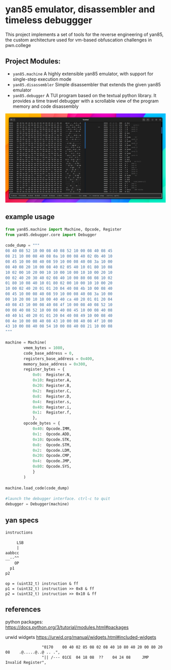 # yan85 emulator, disassembler and timeless debuggger

This project implements a set of tools for the reverse engineering
of yan85, the custom architecture used for vm-based obfuscation challenges in pwn.college

## Project Modules:

- `yan85.machine` A highly extensible yan85 emulator, with support for single-step execution mode
- `yan85.disassembler` Simple disassembler that extends the given yan85 emulator
- `yan85.debugger` A TUI program based on the textual python library. It provides a time travel debugger with a scrollable view of the program memory and code disassembly

<p align="center">
<img src="./docs/screen1.png" width="900px" height="auto" />
</p>

## example usage

```python
from yan85.machine import Machine, Opcode, Register
from yan85.debugger.core import Debugger

code_dump = """
08 40 08 52 10 00 08 40 08 52 10 00 08 40 08 45
08 21 10 00 08 40 08 0a 10 00 08 40 02 0b 40 10
08 45 10 00 08 40 08 59 10 00 08 40 08 3a 10 00
08 40 08 20 10 00 08 40 02 05 40 10 01 80 10 08
10 02 00 10 20 00 10 10 00 10 00 10 10 00 20 10
00 02 40 20 30 40 02 08 40 10 00 80 08 08 10 02
01 80 10 08 40 10 01 80 02 00 10 00 10 10 00 20
10 00 02 40 20 01 01 20 04 40 08 4b 10 00 08 40
08 45 10 00 08 40 08 59 10 00 08 40 08 3a 10 00
00 10 20 00 10 10 00 40 40 ca 40 20 01 01 20 04
40 08 43 10 00 08 40 08 4f 10 00 08 40 08 52 10
00 08 40 08 52 10 00 08 40 08 45 10 00 08 40 08
40 40 b1 40 20 01 01 20 04 40 08 49 10 00 08 40
08 4e 10 00 08 40 08 43 10 00 08 40 08 4f 10 00
43 10 00 08 40 08 54 10 00 08 40 08 21 10 00 08
"""

machine = Machine(
        vmem_bytes = 1080,
        code_base_address = 0,
        registers_base_address = 0x400,
        memory_base_address = 0x300,
        register_bytes = {
            0x0:  Register.N,
            0x10: Register.A,
            0x20: Register.B,
            0x2:  Register.C,
            0x8:  Register.D,
            0x4:  Register.s,
            0x40: Register.i,
            0x1:  Register.f,
            },
        opcode_bytes = {
            0x40: Opcode.IMM,
            0x1:  Opcode.ADD,
            0x10: Opcode.STK,
            0x8:  Opcode.STM,
            0x2:  Opcode.LDM,
            0x20: Opcode.CMP,
            0x4:  Opcode.JMP,
            0x80: Opcode.SYS,
            }
        )

machine.load_code(code_dump)

#launch the debugger interface. ctrl-c to quit
debugger = Debugger(machine)
```

## yan specs

```
instructions

     LSB
     |
aabbcc
__--^^
    OP
  p1
p2

op = (uint32_t) instruction & ff
p1 = (uint32_t) instruction >> 0x8 & ff
p2 = (uint32_t) instruction >> 0x10 & ff
```

## references

python packages:
https://docs.python.org/3/tutorial/modules.html#packages

urwid widgets
https://urwid.org/manual/widgets.html#included-widgets

                    "0170    00 40 02 85 08 02 08 40 10 80 40 20 00 80 20 08    .@.....@..@ .. .",
                    "|| /--- 01CE  04 18 08  ??    04 24 08     JMP Invalid Register",
